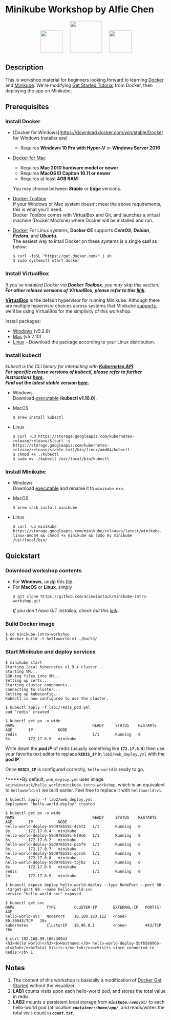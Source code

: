 # Minikube Workshop by Alfie Chen

<p align="center">
<img src="https://avatars0.githubusercontent.com/u/12655890?s=200&v=4" width="70">
&ensp;&ensp;
<img src="https://github.com/kubernetes/minikube/raw/master/logo/logo.png" width="100">
&ensp;&ensp;
<img src="https://avatars2.githubusercontent.com/u/29940671?s=460&v=4" width="70">
</p>

## Description

This is workshop material for beginners looking forward to learning [Docker](https://www.docker.com/) and [Minikube](https://github.com/kubernetes/minikube). 
We're modifying [Get Started Tutorial](https://docs.docker.com/get-started/) from Docker, then deploying the app on Minikube.

## Prerequisites

### Install Docker
* [Docker for Windows](https://download.docker.com/win/stable/Docker for Windows Installer.exe)
  * Requires **Windows 10 Pro with Hyper-V** or **Windows Server 2016**

* [Docker for Mac](https://docs.docker.com/docker-for-mac/install)
  * Requires **Mac 2010 hardware model or newer**
  * Requires **MacOS El Capitan 10.11 or newer**
  * Requires at least **4GB RAM**

  You may choose between **_Stable_** or **_Edge_** versions.

* [Docker Toolbox](https://docs.docker.com/toolbox/oerview)  
  If your Windows or Mac system doesn't meet the above requirements, this is what you'll need.  
  Docker Toolbox comes with VirtualBox and Git, and launches a virtual machine (Docker Machine) where Docker will be installed and run.

* [Docker](https://docs.docker.com/install/#server)
  For  Linux systems, **Docker CE** supports **_CentOS_**, **_Debian_**, **_Fedora_**, and **_Ubuntu_**.  
  The easiest way to intall Docker on these systems is a single **curl** as below:
  ```shell
  $ curl -fsSL "https://get.docker.com/" | sh
  $ sudo systemctl start docker
  ```

### Install VirtualBox  
_If you've installed Docker via **Docker Toolbox**, you may skip this section._  
_**For other release versions of VirtualBox, please refer to this [link](https://www.virtualbox.org/wiki/Downloads).**_

[**VirtualBox**](https://www.virtualbox.org/) is the default hypervisor for running Minikube. 
Although there are multiple hypervisor choices across systems that Minikube [supports](https://github.com/kubernetes/minikube/blob/master/README.md#requirements), 
we'll be using VirtualBox for the simplisity of this workshop.  

Install packages:
* [Windows](https://download.virtualbox.org/virtualbox/5.2.8/VirtualBox-5.2.8-121009-Win.exe) (v5.2.8)
* [Mac](https://download.virtualbox.org/virtualbox/5.2.10/VirtualBox-5.2.10-122088-OSX.dmg) (v5.2.10)
* [Linux](https://www.virtualbox.org/wiki/Linux_Downloads) - Download the package according to your Linux distribution.

### Install kubectl  
_kubectl is the CLI binary for interacting with [**Kubernetes API**](https://kubernetes.io/docs/reference/)._  
_**For specific release versions of kubectl, please refer to further instructions [here](https://kubernetes.io/docs/tasks/tools/install-kubectl/).**_  
_**Find out the latest stable version [here](https://storage.googleapis.com/kubernetes-release/release/stable.txt).**_

* Windows  
  Download [executable](https://storage.googleapis.com/kubernetes-release/release/v1.10.0/bin/windows/amd64/kubectl.exe) (**kubectl v1.10.0**).  

  
* MacOS
  ```shell
  $ brew install kubectl
  ```
* Linux
  ```shell
  $ curl -LO https://storage.googleapis.com/kubernetes-release/release/$(curl -s https://storage.googleapis.com/kubernetes-release/release/stable.txt)/bin/linux/amd64/kubectl
  $ chmod +x ./kubectl  
  $ sudo mv ./kubectl /usr/local/bin/kubectl
  ```

### Install Minikube
* Windows  
  Download [executable](https://storage.googleapis.com/minikube/releases/latest/minikube-windows-amd64.exe) and rename it to `minikube.exe`.

  
* MacOS  
  ```shell
  $ brew cask install minikube
  ```

* Linux  
  ```shell
  $ curl -Lo minikube https://storage.googleapis.com/minikube/releases/latest/minikube-linux-amd64 && chmod +x minikube && sudo mv minikube /usr/local/bin/
  ```

## Quickstart
### Download workshop contents  
* For **Windows**, unzip this [file](https://github.com/acinwinstack/minikube-intro-workshop/archive/master.zip).  
* For **MacOS** or **Linux**, simply
  ```shell
  $ git clone https://github.com/acinwinstack/minikube-intro-workshop.git
  ```
  _If you don't have GIT installed, check out this [link](https://git-scm.com/book/en/v2/Getting-Started-Installing-Git)._ 

### Build Docker image
```shell
$ cd minikube-intro-workshop
$ docker build -t helloworld:v1 ./build/
```
### Start Minikube and deploy services
```shell
$ minikube start
Starting local Kubernetes v1.9.4 cluster...
Starting VM...
SSH-ing files into VM...
Setting up certs...
Starting cluster components...
Connecting to cluster...
Setting up kubeconfig...
Kubectl is now configured to use the cluster.

$ kubectl apply -f lab1/redis_pod.yml
pod "redis" created

$ kubectl get po -o wide
NAME                                  READY     STATUS    RESTARTS   AGE       IP           NODE
redis                                 1/1       Running   0          6s        172.17.0.9   minikube
```
Write down the _**pod IP**_ of redis (usually something like **`172.17.0.9`**) then use your favorite text editor to replace **`REDIS_IP`** in `lab2/web_deploy.yml` with the **pod IP**.  

Once **`REDIS_IP`** is configured correctly, `hello-world` is ready to go.

******By default, `web_deploy.yml` uses image `acinwinstack/hello_world:minikube-intro-workshop`, which is an equivalent to `helloworld:v1` we built earlier. Feel free to replace it with `helloworld:v1`.  

```shell
$ kubectl apply -f lab2/web_deploy.yml
deployment "hello-world-deploy" created

$ kubectl get po -o wide
NAME                                  READY     STATUS    RESTARTS   AGE       IP           NODE
hello-world-deploy-59d978b59c-476t2   1/1       Running   0          8s        172.17.0.4   minikube
hello-world-deploy-59d978b59c-kf9s6   1/1       Running   0          8s        172.17.0.2   minikube
hello-world-deploy-59d978b59c-pb5f9   1/1       Running   0          8s        172.17.0.7   minikube
hello-world-deploy-59d978b59c-qpcsk   1/1       Running   0          8s        172.17.0.8   minikube
hello-world-deploy-59d978b59c-tpjh2   1/1       Running   0          8s        172.17.0.5   minikube
redis                                 1/1       Running   0          2m        172.17.0.9   minikube

$ kubectl expose deploy hello-world-deploy --type NodePort --port 80 --target-port 80 --name hello-world-svc
service "hello-world-svc" exposed

$ kubectl get svc
NAME              TYPE        CLUSTER-IP       EXTERNAL-IP   PORT(S)        AGE
hello-world-svc   NodePort    10.100.183.112   <none>        80:30943/TCP   19s
kubernetes        ClusterIP   10.96.0.1        <none>        443/TCP        26m

$ curl 192.168.99.100:30943
<h3>Hello world!</h3><b>Hostname:</b> hello-world-deploy-5bfb58896b-ptsk5<br/><b>Total Visits:</b> 1<br/><b>Visits since connected to Redis:</b> 1
```

## Notes

1. The content of this workshop is basically a modification of [Docker Get Started](https://docs.docker.com/get-started/) without the visualizer.
2. **LAB1** counts visits upon each hello-world pod, and stores the total value in redis.
3. **LAB2** mounts a persistent local storage from _**`minikube:/webvol/`**_ to each hello-world pod (at location _**`container:/home/app/`**_, and reads/writes the total visit-count in _**`count.txt`**_.
